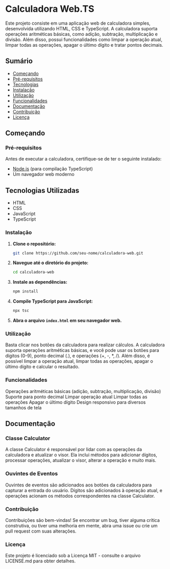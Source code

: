 # Calculadora Web.TS

  Este projeto consiste em uma aplicação web de calculadora simples, desenvolvida utilizando HTML, CSS e TypeScript. 
A calculadora suporta operações aritméticas básicas, como adição, subtração, multiplicação e divisão. Além disso, possui 
funcionalidades como limpar a operação atual, limpar todas as operações, apagar o último dígito e tratar pontos decimais.

## Sumário

- [Começando](#começando)
- [Pré-requisitos](#pré-requisitos)
- [Tecnologias](#tecnologias)
- [Instalação](#instalação)
- [Utilização](#utilização)
- [Funcionalidades](#funcionalidades)
- [Documentação](#documentação)
- [Contribuição](#contribuição)
- [Licença](#licença)

## Começando

### Pré-requisitos

Antes de executar a calculadora, certifique-se de ter o seguinte instalado:

- [Node.js](https://nodejs.org/) (para compilação TypeScript)
- Um navegador web moderno

## Tecnologias Utilizadas
- HTML
- CSS
- JavaScript
- TypeScript

### Instalação

1. **Clone o repositório:**

   ```bash
   git clone https://github.com/seu-nome/calculadora-web.git
2. **Navegue até o diretório do projeto:**

   ```bash
   cd calculadora-web
3. **Instale as dependências:**
   
   ```bash
   npm install
4. **Compile TypeScript para JavaScript:**

   ```bash
   npx tsc
5. **Abra o arquivo `index.html` em seu navegador web.**

### Utilização
Basta clicar nos botões da calculadora para realizar cálculos. A calculadora suporta operações aritméticas básicas, e 
você pode usar os botões para dígitos (0-9), ponto decimal (.), e operações (+, -, *, /). Além disso, é possível limpar 
a operação atual, limpar todas as operações, apagar o último dígito e calcular o resultado.

### Funcionalidades
Operações aritméticas básicas (adição, subtração, multiplicação, divisão)
Suporte para ponto decimal
Limpar operação atual
Limpar todas as operações
Apagar o último dígito
Design responsivo para diversos tamanhos de tela
## Documentação
### Classe Calculator
A classe Calculator é responsável por lidar com as operações da calculadora e atualizar o visor. Ela inclui métodos para 
adicionar dígitos, processar operações, atualizar o visor, alterar a operação e muito mais.

### Ouvintes de Eventos
Ouvintes de eventos são adicionados aos botões da calculadora para capturar a entrada do usuário. Dígitos são adicionados à 
operação atual, e operações acionam os métodos correspondentes na classe Calculator.

### Contribuição
Contribuições são bem-vindas! Se encontrar um bug, tiver alguma crítica construtiva, ou tiver uma melhoria em mente, abra 
uma issue ou crie um pull request com suas alterações.

### Licença
Este projeto é licenciado sob a Licença MIT - consulte o arquivo LICENSE.md para obter detalhes.
